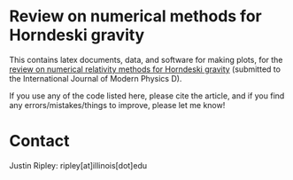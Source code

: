 # Review on numerical methods for Horndeski gravity #

This contains latex documents, data, and software for making plots, for the 
[review on numerical relativity methods for Horndeski gravity](https://arxiv.org/abs/2207.13074)
(submitted to the International Journal of Modern Physics D).

If you use any of the code listed here, please cite the article,
and if you find any errors/mistakes/things to improve, 
please let me know!

# Contact #

Justin Ripley: ripley[at]illinois[dot]edu 
